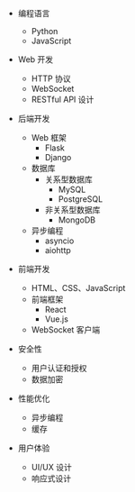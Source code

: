 
- 编程语言
  - Python
  - JavaScript

- Web 开发
  - HTTP 协议
  - WebSocket
  - RESTful API 设计

- 后端开发
  - Web 框架
    - Flask
    - Django
  - 数据库
    - 关系型数据库
      - MySQL
      - PostgreSQL
    - 非关系型数据库
      - MongoDB
  - 异步编程
    - asyncio
    - aiohttp

- 前端开发
  - HTML、CSS、JavaScript
  - 前端框架
    - React
    - Vue.js
  - WebSocket 客户端

- 安全性
  - 用户认证和授权
  - 数据加密

- 性能优化
  - 异步编程
  - 缓存

- 用户体验
  - UI/UX 设计
  - 响应式设计

